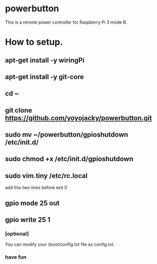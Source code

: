 # powerbutton
This is a remote power controller for Raspberry Pi 3 mode B.
# How to setup.
## apt-get install -y wiringPi
## apt-get install -y git-core
## cd ~
## git clone https://github.com/yoyojacky/powerbutton.git 
## sudo mv ~/powerbutton/gpioshutdown /etc/init.d/
## sudo chmod +x /etc/init.d/gpioshutdown
## sudo vim.tiny /etc/rc.local
add this two lines before exit 0
## gpio mode 25 out 
## gpio write 25 1 
### [optional]
You can modify your /boot/config.txt file as config.txt.
### have fun
